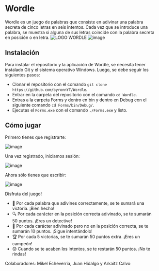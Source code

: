 # Wordle
Wordle es un juego de palabras que consiste en adivinar una palabra secreta de cinco letras en seis intentos. Cada vez que se introduce una palabra, se muestra si alguna de sus letras coincide con la palabra secreta en posición o en letra.
![LOGO WORDLE](https://user-images.githubusercontent.com/38868773/233009827-0de774a9-0d53-4565-9b0a-36020755e878.png)
![image](https://user-images.githubusercontent.com/38868773/232740085-f3b8e937-cf97-4cc5-9121-0fea170154bf.png)

## Instalación

Para instalar el repositorio y la aplicación de Wordle, se necesita tener instalado Git y el sistema operativo Windows. Luego, se debe seguir los siguientes pasos:

- Clonar el repositorio con el comando `git clone https://github.com/byronnYT/Wordle`.
- Entrar en la carpeta del repositorio con el comando `cd Wordle`.
- Entras a la carpeta Forms y dentro en bin y dentro en Debug con el siguiente comando `cd Forms/bin/Debug/`.
- Ejecutas el `Forms.exe` con el comando `./Forms.exe` y listo.

## Cómo jugar
Primero tienes que registrarte:

![image](https://github.com/byronnDev/Wordle/assets/38868773/4b90d354-dc8d-441d-ad08-c46a23ab0018)

Una vez registrado, iniciamos sesión:

![image](https://github.com/byronnDev/Wordle/assets/38868773/869d0490-b7a1-4ba4-ab43-89dc0e2389d2)

Ahora sólo tienes que escribir:

![image](https://github.com/byronnDev/Wordle/assets/38868773/8ff15b4d-30b6-4fb7-a9b8-966635244474)

Disfruta del juego!
- 🎉 Por cada palabra que adivines correctamente, se te sumará una victoria. ¡Bien hecho!
- 🔍 Por cada carácter en la posición correcta adivinado, se te sumarán 50 puntos. ¡Eres un detective!
- 🤔 Por cada carácter adivinado pero no en la posición correcta, se te sumarán 10 puntos. ¡Sigue intentándolo!
- 🏆 Por cada 5 victorias, se te sumarán 50 puntos extra. ¡Eres un campeón!
- 😞 Cuando se te acaben los intentos, se te restarán 50 puntos. ¡No te rindas!

Colaboradores: Mikel Echeverria, Juan Hidalgo y Arkaitz Calvo
